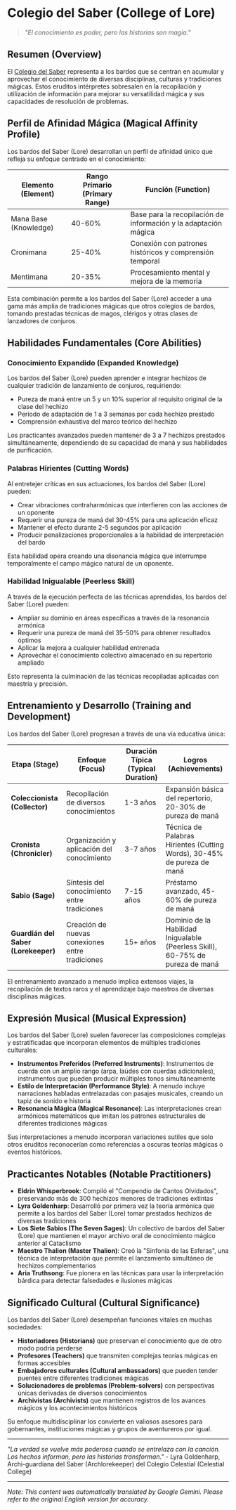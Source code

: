 # Colegio del Saber (College of Lore)

> *"El conocimiento es poder, pero las historias son magia."*

## Resumen (Overview)

El [Colegio del Saber](/codex/Classes/Bard/Colleges/Lore.md) representa a los bardos que se centran en acumular y aprovechar el conocimiento de diversas disciplinas, culturas y tradiciones mágicas. Estos eruditos intérpretes sobresalen en la recopilación y utilización de información para mejorar su versatilidad mágica y sus capacidades de resolución de problemas.

## Perfil de Afinidad Mágica (Magical Affinity Profile)

Los bardos del Saber (Lore) desarrollan un perfil de afinidad único que refleja su enfoque centrado en el conocimiento:

| Elemento (Element) | Rango Primario (Primary Range) | Función (Function) |
|---------|--------------|----------|
| Mana Base (Knowledge) | 40-60% | Base para la recopilación de información y la adaptación mágica |
| Cronimana | 25-40% | Conexión con patrones históricos y comprensión temporal |
| Mentimana | 20-35% | Procesamiento mental y mejora de la memoria |

Esta combinación permite a los bardos del Saber (Lore) acceder a una gama más amplia de tradiciones mágicas que otros colegios de bardos, tomando prestadas técnicas de magos, clérigos y otras clases de lanzadores de conjuros.

## Habilidades Fundamentales (Core Abilities)

### Conocimiento Expandido (Expanded Knowledge)
Los bardos del Saber (Lore) pueden aprender e integrar hechizos de cualquier tradición de lanzamiento de conjuros, requiriendo:
- Pureza de maná entre un 5 y un 10% superior al requisito original de la clase del hechizo
- Período de adaptación de 1 a 3 semanas por cada hechizo prestado
- Comprensión exhaustiva del marco teórico del hechizo

Los practicantes avanzados pueden mantener de 3 a 7 hechizos prestados simultáneamente, dependiendo de su capacidad de maná y sus habilidades de purificación.

### Palabras Hirientes (Cutting Words)
Al entretejer críticas en sus actuaciones, los bardos del Saber (Lore) pueden:
- Crear vibraciones contraharmónicas que interfieren con las acciones de un oponente
- Requerir una pureza de maná del 30-45% para una aplicación eficaz
- Mantener el efecto durante 2-5 segundos por aplicación
- Producir penalizaciones proporcionales a la habilidad de interpretación del bardo

Esta habilidad opera creando una disonancia mágica que interrumpe temporalmente el campo mágico natural de un oponente.

### Habilidad Inigualable (Peerless Skill)
A través de la ejecución perfecta de las técnicas aprendidas, los bardos del Saber (Lore) pueden:
- Ampliar su dominio en áreas específicas a través de la resonancia armónica
- Requerir una pureza de maná del 35-50% para obtener resultados óptimos
- Aplicar la mejora a cualquier habilidad entrenada
- Aprovechar el conocimiento colectivo almacenado en su repertorio ampliado

Esto representa la culminación de las técnicas recopiladas aplicadas con maestría y precisión.

## Entrenamiento y Desarrollo (Training and Development)

Los bardos del Saber (Lore) progresan a través de una vía educativa única:

| Etapa (Stage) | Enfoque (Focus) | Duración Típica (Typical Duration) | Logros (Achievements) |
|-------|-------|------------------|--------------|
| **Coleccionista (Collector)** | Recopilación de diversos conocimientos | 1-3 años | Expansión básica del repertorio, 20-30% de pureza de maná |
| **Cronista (Chronicler)** | Organización y aplicación del conocimiento | 3-7 años | Técnica de Palabras Hirientes (Cutting Words), 30-45% de pureza de maná |
| **Sabio (Sage)** | Síntesis del conocimiento entre tradiciones | 7-15 años | Préstamo avanzado, 45-60% de pureza de maná |
| **Guardián del Saber (Lorekeeper)** | Creación de nuevas conexiones entre tradiciones | 15+ años | Dominio de la Habilidad Inigualable (Peerless Skill), 60-75% de pureza de maná |

El entrenamiento avanzado a menudo implica extensos viajes, la recopilación de textos raros y el aprendizaje bajo maestros de diversas disciplinas mágicas.

## Expresión Musical (Musical Expression)

Los bardos del Saber (Lore) suelen favorecer las composiciones complejas y estratificadas que incorporan elementos de múltiples tradiciones culturales:

- **Instrumentos Preferidos (Preferred Instruments)**: Instrumentos de cuerda con un amplio rango (arpa, laúdes con cuerdas adicionales), instrumentos que pueden producir múltiples tonos simultáneamente
- **Estilo de Interpretación (Performance Style)**: A menudo incluye narraciones habladas entrelazadas con pasajes musicales, creando un tapiz de sonido e historia
- **Resonancia Mágica (Magical Resonance)**: Las interpretaciones crean armónicos matemáticos que imitan los patrones estructurales de diferentes tradiciones mágicas

Sus interpretaciones a menudo incorporan variaciones sutiles que solo otros eruditos reconocerían como referencias a oscuras teorías mágicas o eventos históricos.

## Practicantes Notables (Notable Practitioners)

- **Eldrin Whisperbrook**: Compiló el "Compendio de Cantos Olvidados", preservando más de 300 hechizos menores de tradiciones extintas
- **Lyra Goldenharp**: Desarrolló por primera vez la teoría armónica que permite a los bardos del Saber (Lore) tomar prestados hechizos de diversas tradiciones
- **Los Siete Sabios (The Seven Sages)**: Un colectivo de bardos del Saber (Lore) que mantienen el mayor archivo oral de conocimiento mágico anterior al Cataclismo
- **Maestro Thalion (Master Thalion)**: Creó la "Sinfonía de las Esferas", una técnica de interpretación que permite el lanzamiento simultáneo de hechizos complementarios
- **Aria Truthsong**: Fue pionera en las técnicas para usar la interpretación bárdica para detectar falsedades e ilusiones mágicas

## Significado Cultural (Cultural Significance)

Los bardos del Saber (Lore) desempeñan funciones vitales en muchas sociedades:
- **Historiadores (Historians)** que preservan el conocimiento que de otro modo podría perderse
- **Profesores (Teachers)** que transmiten complejas teorías mágicas en formas accesibles
- **Embajadores culturales (Cultural ambassadors)** que pueden tender puentes entre diferentes tradiciones mágicas
- **Solucionadores de problemas (Problem-solvers)** con perspectivas únicas derivadas de diversos conocimientos
- **Archivistas (Archivists)** que mantienen registros de los avances mágicos y los acontecimientos históricos

Su enfoque multidisciplinar los convierte en valiosos asesores para gobernantes, instituciones mágicas y grupos de aventureros por igual.

---

*"La verdad se vuelve más poderosa cuando se entrelaza con la canción. Los hechos informan, pero las historias transforman."* - Lyra Goldenharp, Archi-guardiana del Saber (Archlorekeeper) del Colegio Celestial (Celestial College)


---
_Note: This content was automatically translated by Google Gemini. Please refer to the original English version for accuracy._